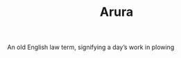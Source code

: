 ---
title: Arura
letter: A
permalink: "/definitions/bld-arura.html"
body: An old English law term, signifying a day’s work in plowing
published_at: '2018-07-07'
source: Black's Law Dictionary 2nd Ed (1910)
layout: post
---